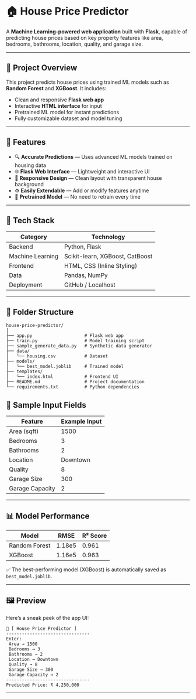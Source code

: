 # 🏠 House Price Predictor

A **Machine Learning-powered web application** built with **Flask**, capable of predicting house prices based on key property features like area, bedrooms, bathrooms, location, quality, and garage size.

---

## 🚀 Project Overview

This project predicts house prices using trained ML models such as **Random Forest** and **XGBoost**.
It includes:

* Clean and responsive **Flask web app**
* Interactive **HTML interface** for input
* Pretrained ML model for instant predictions
* Fully customizable dataset and model tuning

---

## 🧠 Features

* 🔍 **Accurate Predictions** — Uses advanced ML models trained on housing data
* 🌐 **Flask Web Interface** — Lightweight and interactive UI
* 🎨 **Responsive Design** — Clean layout with transparent house background
* ⚙️ **Easily Extendable** — Add or modify features anytime
* 💾 **Pretrained Model** — No need to retrain every time

---

## 🧩 Tech Stack

| Category         | Technology                      |
| ---------------- | ------------------------------- |
| Backend          | Python, Flask                   |
| Machine Learning | Scikit-learn, XGBoost, CatBoost |
| Frontend         | HTML, CSS (Inline Styling)      |
| Data             | Pandas, NumPy                   |
| Deployment       | GitHub / Localhost              |

---

## 📁 Folder Structure

```
house-price-predictor/
│
├── app.py                    # Flask web app
├── train.py                  # Model training script
├── sample_generate_data.py   # Synthetic data generator
├── data/
│   └── housing.csv           # Dataset
├── models/
│   └── best_model.joblib     # Trained model
├── templates/
│   └── index.html            # Frontend UI
├── README.md                 # Project documentation
└── requirements.txt          # Python dependencies
```

## 🧪 Sample Input Fields

| Feature         | Example Input |
| --------------- | ------------- |
| Area (sqft)     | 1500          |
| Bedrooms        | 3             |
| Bathrooms       | 2             |
| Location        | Downtown      |
| Quality         | 8             |
| Garage Size     | 300           |
| Garage Capacity | 2             |

---

## 📊 Model Performance

| Model         | RMSE   | R² Score |
| ------------- | ------ | -------- |
| Random Forest | 1.18e5 | 0.961    |
| XGBoost       | 1.16e5 | 0.963    |

✅ The best-performing model (XGBoost) is automatically saved as `best_model.joblib`.

---

## 🖼️ Preview

Here’s a sneak peek of the app UI:

```
🏡 [ House Price Predictor ]
--------------------------------
Enter:
 Area → 1500
 Bedrooms → 3
 Bathrooms → 2
 Location → Downtown
 Quality → 8
 Garage Size → 300
 Garage Capacity → 2
--------------------------------
Predicted Price: ₹ 4,250,000
```

---


